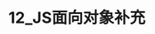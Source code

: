 # 12_JS面向对象补充

<script setup>
import { VuePDF, usePDF } from '@tato30/vue-pdf';
import pathName from  '/pdf/12_JS面向对象补充.pdf'
const { pdf, pages } = usePDF(pathName)
</script>

<VuePDF v-for="page in pages" :key="page" :pdf="pdf" :page="page" />
